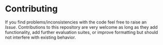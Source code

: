 # Contributing

If you find problems/inconsistencies with the code feel free to raise an *Issue*.
Contributions to this repository are very welcome as long as they add functionality, add further evaluation suites, or 
improve formatting but should not interfere with existing behavior.
